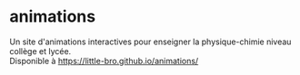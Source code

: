 # animations
Un site d'animations interactives pour enseigner la physique-chimie niveau collège et lycée.     
Disponible à https://little-bro.github.io/animations/ 

